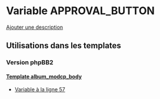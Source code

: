 # Variable APPROVAL_BUTTON
[Ajouter une description](https://fa-tvars.appspot.com/var/APPROVAL_BUTTON)

## Utilisations dans les templates

### Version phpBB2

#### [Template album_modcp_body](subsilver/album_modcp_body.md#readme)
* [Variable &agrave; la ligne 57](../subsilver/album_modcp_body.tpl#L57)